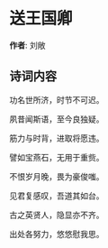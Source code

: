 # 送王国卿

**作者**: 刘敞

## 诗词内容

功名世所济，时节不可迟。

夙昔闻斯语，至今良独疑。

筋力与时背，进取将愿违。

譬如宝燕石，无用于重赀。

不恨岁月晚，畏为豪俊嗤。

见君复感叹，吾道其如台。

古之英贤人，隐显亦不齐。

出处各努力，悠悠慰我思。

